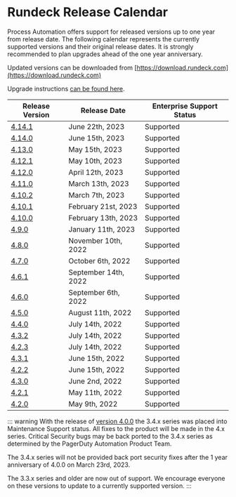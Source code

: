 # Rundeck Release Calendar

Process Automation offers support for released versions up to one year from release date.  The following calendar represents the currently supported versions and their original release dates.  It is strongly recommended to plan upgrades ahead of the one year anniversary.

Updated versions can be downloaded from [https://download.rundeck.com](https://download.rundeck.com)

Upgrade instructions [can be found here](/upgrading/).


| Release Version                          | Release Date         | Enterprise Support Status |
|------------------------------------------|----------------------|---------------------------|
| [4.14.1](/history/4_x/version-4.14.1.md) | June 22th, 2023      | Supported |
| [4.14.0](/history/4_x/version-4.14.0.md) | June 15th, 2023      | Supported |
| [4.13.0](/history/4_x/version-4.13.0.md) | May 15th, 2023       | Supported |
| [4.12.1](/history/4_x/version-4.12.1.md) | May 10th, 2023       | Supported |
| [4.12.0](/history/4_x/version-4.12.0.md) | April 12th, 2023     | Supported |
| [4.11.0](/history/4_x/version-4.11.0.md) | March 13th, 2023     | Supported |
| [4.10.2](/history/4_x/version-4.10.2.md) | March 7th, 2023      | Supported |
| [4.10.1](/history/4_x/version-4.10.1.md) | February 21st, 2023  | Supported |
| [4.10.0](/history/4_x/version-4.10.0.md) | February 13th, 2023  | Supported |
| [4.9.0](/history/4_x/version-4.9.0.md)   | January 11th, 2023   | Supported |
| [4.8.0](/history/4_x/version-4.8.0.md)   | November 10th, 2022  | Supported |
| [4.7.0](/history/4_x/version-4.7.0.md)   | October 6th, 2022    | Supported |
| [4.6.1](/history/4_x/version-4.6.1.md)   | September 14th, 2022 | Supported |
| [4.6.0](/history/4_x/version-4.6.0.md)   | September 6th, 2022  | Supported |
| [4.5.0](/history/4_x/version-4.5.0.md)   | August 11th, 2022    | Supported |
| [4.4.0](/history/4_x/version-4.4.0.md)   | July 14th, 2022      | Supported |
| [4.3.2](/history/4_x/version-4.3.2.md)   | July 14th, 2022      | Supported |
| [4.2.3](/history/4_x/version-4.2.3.md)   | July 14th, 2022      | Supported |
| [4.3.1](/history/4_x/version-4.3.1.md)   | June 15th, 2022      | Supported |
| [4.2.2](/history/4_x/version-4.2.2.md)   | June 15th, 2022      | Supported |
| [4.3.0](/history/4_x/version-4.3.0.md)   | June 2nd, 2022       | Supported |
| [4.2.1](/history/4_x/version-4.2.1.md)   | May 11th, 2022       | Supported |
| [4.2.0](/history/4_x/version-4.2.0.md)   | May 9th, 2022        | Supported |


::: warning
With the release of [version 4.0.0](4_x/version-4.0.0.html) the 3.4.x series was placed into Maintenance Support status. All fixes to the product will be made in the 4.x series.  Critical Security bugs may be back ported to the 3.4.x series as determined by the PagerDuty Automation Product Team.

The 3.4.x series will not be provided back port security fixes after the 1 year anniversary of 4.0.0 on March 23rd, 2023.

The 3.3.x series and older are now out of support.  We encourage everyone on these versions to update to a currently supported version.
:::
